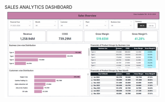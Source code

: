 SALES ANALYTICS DASHBOARD
![image](https://github.com/jainmohit02/Sales_Analytic_Dashboard_power_bi/blob/main/Sales%20Overview.png)

